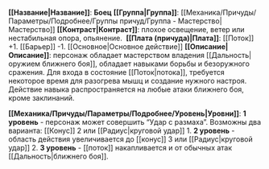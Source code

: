**[[Название|Название]]**: **Боец**
**[[Группа|Группа]]**: [[Механика/Причуды/Параметры/Подробнее/Группы причуд/Группа - Мастерство|Мастерство]] 
**[[Контраст|Контраст]]**: плохое освещение, ветер или нестабильная опора, опьянение. 
**[[Плата (причуда)|Плата]]**: [[Поток]] +1. [[Барьер]] -1. [[Основное|Основное действие]]
**[[Описание|Описание]]**: персонаж обладает мастерством владения [[Дальность|оружием ближнего боя]], обладает навыками борьбы и безоружного сражения. Для входа в состояние [[Поток|потока]], требуется некоторое время для разогрева мышц и создание нужного настроя. Действие навыка распространяется на любые атаки ближнего боя, кроме заклинаний. 

**[[Механика/Причуды/Параметры/Подробнее/Уровень|Уровни]]**:
**1 уровень** - персонаж может совершить “Удар с размаха”. Возможны два варианта: [[Конус]] 2 или [[Радиус|круговой удар]] 1. 
**2 уровень** - область действия увеличивается до [[конус]] 3 или [[Радиус|круговой удар]] 2.
**3 уровень** - [[поток]] накапливается и от обычных атак [[Дальность|ближнего боя]].